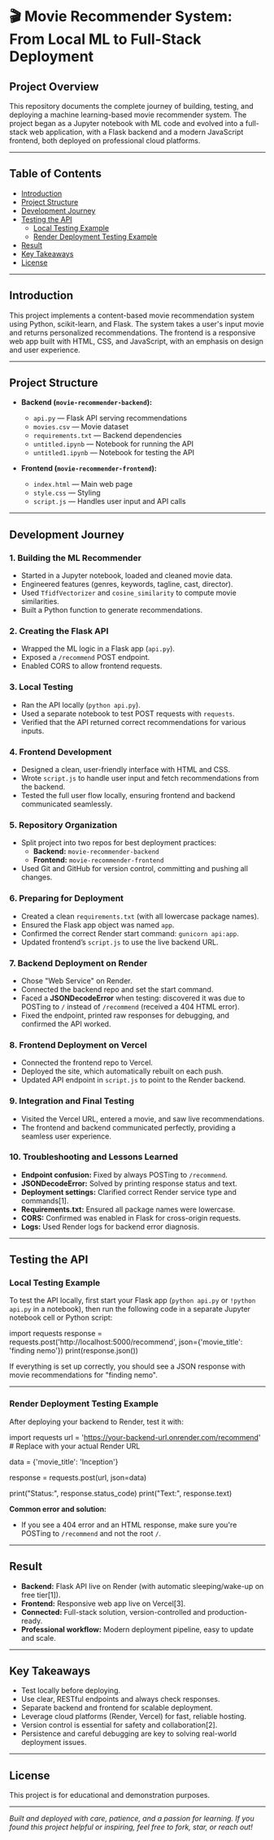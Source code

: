 # 🎬 Movie Recommender System: From Local ML to Full-Stack Deployment

## Project Overview

This repository documents the complete journey of building, testing, and deploying a machine learning-based movie recommender system. The project began as a Jupyter notebook with ML code and evolved into a full-stack web application, with a Flask backend and a modern JavaScript frontend, both deployed on professional cloud platforms.

---

## Table of Contents

- [Introduction](#introduction)
- [Project Structure](#project-structure)
- [Development Journey](#development-journey)
- [Testing the API](#testing-the-api)
  - [Local Testing Example](#local-testing-example)
  - [Render Deployment Testing Example](#render-deployment-testing-example)
- [Result](#result)
- [Key Takeaways](#key-takeaways)
- [License](#license)

---

## Introduction

This project implements a content-based movie recommendation system using Python, scikit-learn, and Flask. The system takes a user's input movie and returns personalized recommendations. The frontend is a responsive web app built with HTML, CSS, and JavaScript, with an emphasis on design and user experience.

---

## Project Structure

- **Backend (`movie-recommender-backend`):**
  - `api.py` — Flask API serving recommendations
  - `movies.csv` — Movie dataset
  - `requirements.txt` — Backend dependencies
  - `untitled.ipynb` — Notebook for running the API
  - `untitled1.ipynb` — Notebook for testing the API

- **Frontend (`movie-recommender-frontend`):**
  - `index.html` — Main web page
  - `style.css` — Styling 
  - `script.js` — Handles user input and API calls

---

## Development Journey

### 1. Building the ML Recommender

- Started in a Jupyter notebook, loaded and cleaned movie data.
- Engineered features (genres, keywords, tagline, cast, director).
- Used `TfidfVectorizer` and `cosine_similarity` to compute movie similarities.
- Built a Python function to generate recommendations.

### 2. Creating the Flask API

- Wrapped the ML logic in a Flask app (`api.py`).
- Exposed a `/recommend` POST endpoint.
- Enabled CORS to allow frontend requests.

### 3. Local Testing

- Ran the API locally (`python api.py`).
- Used a separate notebook to test POST requests with `requests`.
- Verified that the API returned correct recommendations for various inputs.

### 4. Frontend Development

- Designed a clean, user-friendly interface with HTML and CSS.
- Wrote `script.js` to handle user input and fetch recommendations from the backend.
- Tested the full user flow locally, ensuring frontend and backend communicated seamlessly.

### 5. Repository Organization

- Split project into two repos for best deployment practices:
  - **Backend:** `movie-recommender-backend`
  - **Frontend:** `movie-recommender-frontend`
- Used Git and GitHub for version control, committing and pushing all changes.

### 6. Preparing for Deployment

- Created a clean `requirements.txt` (with all lowercase package names).
- Ensured the Flask app object was named `app`.
- Confirmed the correct Render start command: `gunicorn api:app`.
- Updated frontend’s `script.js` to use the live backend URL.

### 7. Backend Deployment on Render

- Chose "Web Service" on Render.
- Connected the backend repo and set the start command.
- Faced a **JSONDecodeError** when testing: discovered it was due to POSTing to `/` instead of `/recommend` (received a 404 HTML error).
- Fixed the endpoint, printed raw responses for debugging, and confirmed the API worked.

### 8. Frontend Deployment on Vercel

- Connected the frontend repo to Vercel.
- Deployed the site, which automatically rebuilt on each push.
- Updated API endpoint in `script.js` to point to the Render backend.

### 9. Integration and Final Testing

- Visited the Vercel URL, entered a movie, and saw live recommendations.
- The frontend and backend communicated perfectly, providing a seamless user experience.

### 10. Troubleshooting and Lessons Learned

- **Endpoint confusion:** Fixed by always POSTing to `/recommend`.
- **JSONDecodeError:** Solved by printing response status and text.
- **Deployment settings:** Clarified correct Render service type and commands[1].
- **Requirements.txt:** Ensured all package names were lowercase.
- **CORS:** Confirmed was enabled in Flask for cross-origin requests.
- **Logs:** Used Render logs for backend error diagnosis.

---

## Testing the API

### Local Testing Example

To test the API locally, first start your Flask app (`python api.py` or `!python api.py` in a notebook), then run the following code in a separate Jupyter notebook cell or Python script:

import requests
response = requests.post('http://localhost:5000/recommend', json={'movie_title': 'finding nemo'})
print(response.json())


If everything is set up correctly, you should see a JSON response with movie recommendations for "finding nemo".

---

### Render Deployment Testing Example

After deploying your backend to Render, test it with:

import requests
url = 'https://your-backend-url.onrender.com/recommend' # Replace with your actual Render URL

data = {'movie_title': 'Inception'}

response = requests.post(url, json=data)

print("Status:", response.status_code)
print("Text:", response.text)


**Common error and solution:**  
- If you see a 404 error and an HTML response, make sure you're POSTing to `/recommend` and not the root `/`.

---

## Result

- **Backend:** Flask API live on Render (with automatic sleeping/wake-up on free tier[1]).
- **Frontend:** Responsive web app live on Vercel[3].
- **Connected:** Full-stack solution, version-controlled and production-ready.
- **Professional workflow:** Modern deployment pipeline, easy to update and scale.

---

## Key Takeaways

- Test locally before deploying.
- Use clear, RESTful endpoints and always check responses.
- Separate backend and frontend for scalable deployment.
- Leverage cloud platforms (Render, Vercel) for fast, reliable hosting.
- Version control is essential for safety and collaboration[2].
- Persistence and careful debugging are key to solving real-world deployment issues.

---

## License

This project is for educational and demonstration purposes.

---

*Built and deployed with care, patience, and a passion for learning. If you found this project helpful or inspiring, feel free to fork, star, or reach out!*
